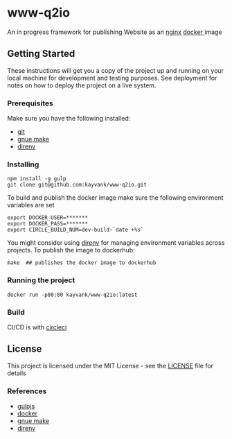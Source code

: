 www-q2io
==============
An in progress framework for publishing Website as an [nginx](https://www.nginx.com/) [docker ](https://www.docker.com) image <br>

## Getting Started
These instructions will get you a copy of the project up and running on your local machine for development and testing purposes. See deployment for notes on how to deploy the project on a live system.

### Prerequisites
Make sure you have the following installed:
- [git](https://git-scm.com/book/en/v2/Getting-Started-Installing-Git)
- [gnue make](https://www.gnu.org/software/make/)
- [direnv](https://direnv.net/)

### Installing

``` 
npm install -g gulp
git clone git@github.com:kayvank/www-q2io.git
```

To build and publish the docker image make sure the following environment variables are set

```
export DOCKER_USER=*******
export DOCKER_PASS=*******
export CIRCLE_BUILD_NUM=dev-build-`date +%s`
```

You might consider using [direnv](https://direnv.net/) for managing environment variables across projects.
To publish the image to dockerhub:

```
make  ## publishes the docker image to dockerhub
```

### Running the project

 ```
docker run -p80:80 kayvank/www-q2io:latest
```

### Build
CI/CD is with [circleci](https://circleci.com/gh/kayvank/www-q2io/2)

## License
This project is licensed under the MIT License - see the [LICENSE](./LICENSE) file for details

### References
- [gulpjs](https://gulpjs.com/)
- [docker](www.docker.com)
- [gnue make](https://www.gnu.org/software/make/)
- [direnv](https://direnv.net/)
 
